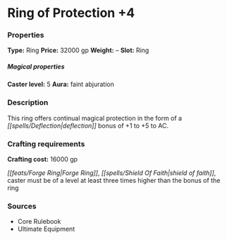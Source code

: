 ﻿---
Title: "Ring of Protection +4"
Type: "Ring"
Price: "32000 gp"
Weight: "–"
Slot: "Ring"
Caster level: "5"
Aura: "faint abjuration"
Description: |
  "This ring offers continual magical protection in the form of a deflection bonus of +1 to +5 to AC."
Crafting cost: "16000 gp"
Sources: "['Core Rulebook', 'Ultimate Equipment']"
---

# Ring of Protection +4

### Properties

**Type:** Ring **Price:** 32000 gp **Weight:** – **Slot:** Ring

##### Magical properties

**Caster level:** 5 **Aura:** faint abjuration

### Description

This ring offers continual magical protection in the form of a _[[spells/Deflection|deflection]]_ bonus of +1 to +5 to AC.

### Crafting requirements

**Crafting cost:** 16000 gp

_[[feats/Forge Ring|Forge Ring]]_, _[[spells/Shield Of Faith|shield of faith]]_, caster must be of a level at least three times higher than the bonus of the ring

### Sources

* Core Rulebook
* Ultimate Equipment